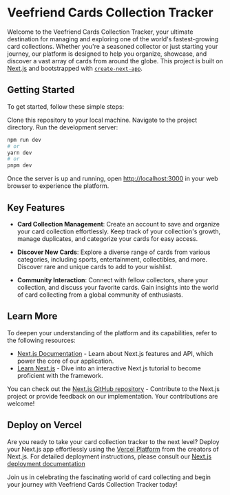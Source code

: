 # **Veefriend Cards Collection Tracker**

Welcome to the Veefriend Cards Collection Tracker, your ultimate destination for managing and exploring one of the world's fastest-growing card collections. Whether you're a seasoned collector or just starting your journey, our platform is designed to help you organize, showcase, and discover a vast array of cards from around the globe. 
This project is built on [Next.js](https://nextjs.org/)  and bootstrapped with  [`create-next-app`](https://github.com/vercel/next.js/tree/canary/packages/create-next-app).


## **Getting Started**

To get started, follow these simple steps:

Clone this repository to your local machine.
Navigate to the project directory.
Run the development server:

```bash
npm run dev
# or
yarn dev
# or
pnpm dev
```

Once the server is up and running, open [http://localhost:3000](http://localhost:3000) in your web browser to experience the platform.

## **Key Features**

- **Card Collection Management**: Create an account to save and organize your card collection effortlessly. Keep track of your collection's growth, manage duplicates, and categorize your cards for easy access.

- **Discover New Cards**: Explore a diverse range of cards from various categories, including sports, entertainment, collectibles, and more. Discover rare and unique cards to add to your wishlist.

- **Community Interaction**: Connect with fellow collectors, share your collection, and discuss your favorite cards. Gain insights into the world of card collecting from a global community of enthusiasts.
## **Learn More**

To deepen your understanding of the platform and its capabilities, refer to the following resources:

- [Next.js Documentation](https://nextjs.org/docs) - Learn about Next.js features and API, which power the core of our application.
- [Learn Next.js](https://nextjs.org/learn) - Dive into an interactive Next.js tutorial to become proficient with the framework.

You can check out the [ Next.js GitHub repository](https://github.com/vercel/next.js/) - Contribute to the Next.js project or provide feedback on our implementation. Your contributions are welcome!

## Deploy on Vercel

Are you ready to take your card collection tracker to the next level? Deploy your Next.js app effortlessly using the [Vercel Platform](https://vercel.com/new?utm_medium=default-template&filter=next.js&utm_source=create-next-app&utm_campaign=create-next-app-readme) from the creators of Next.js. For detailed deployment instructions, please consult our [Next.js deployment documentation](https://nextjs.org/docs/deployment) 

Join us in celebrating the fascinating world of card collecting and begin your journey with Veefriend Cards Collection Tracker today!
